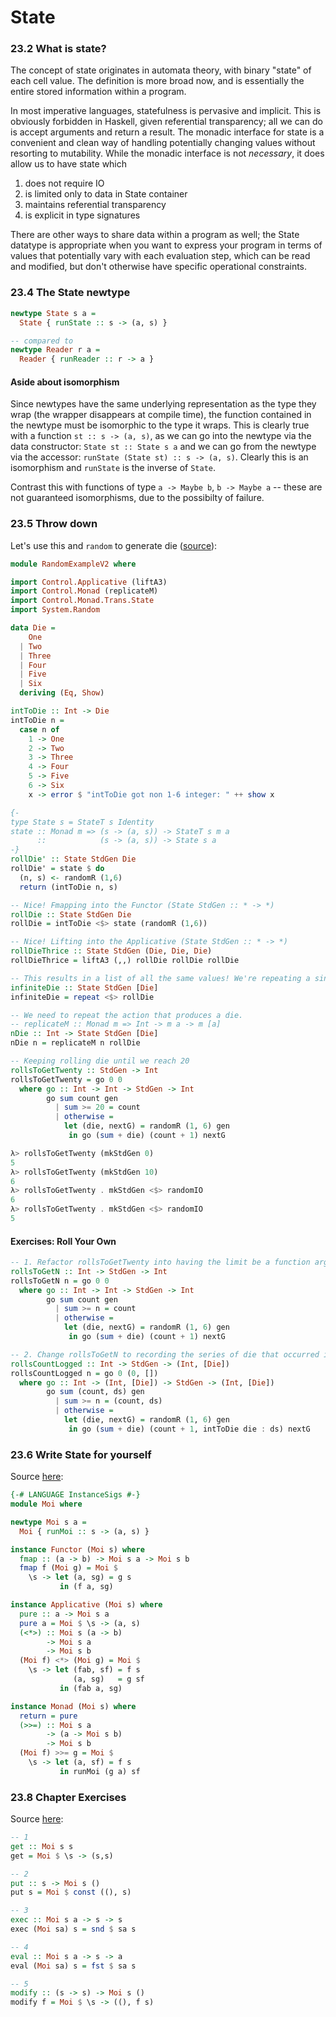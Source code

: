 # State

### 23.2 What is state?
The concept of state originates in automata theory, with binary "state" of each cell value.
The definition is more broad now, and is essentially the entire stored information within a program.

In most imperative languages, statefulness is pervasive and implicit.
This is obviously forbidden in Haskell, given referential transparency;
all we can do is accept arguments and return a result.
The monadic interface for state is a convenient and clean way of handling potentially changing values
without resorting to mutability.
While the monadic interface is not *necessary*, it does allow us to have state which

1. does not require IO
2. is limited only to data in State container
3. maintains referential transparency
4. is explicit in type signatures

There are other ways to share data within a program as well;
the State datatype is appropriate when you want to express your program in terms of values that
potentially vary with each evaluation step,
which can be read and modified,
but don't otherwise have specific operational constraints.

### 23.4 The State newtype
```haskell
newtype State s a =
  State { runState :: s -> (a, s) }

-- compared to
newtype Reader r a =
  Reader { runReader :: r -> a }
```

#### Aside about isomorphism
Since newtypes have the same underlying representation as the type they wrap
(the wrapper disappears at compile time),
the function contained in the newtype must be isomorphic to the type it wraps.
This is clearly true with a function `st :: s -> (a, s)`,
as we can go into the newtype via the data constructor: `State st :: State s a`
and we can go from the newtype via the accessor: `runState (State st) :: s -> (a, s)`.
Clearly this is an isomorphism and `runState` is the inverse of `State`.

Contrast this with functions of type `a -> Maybe b`, `b -> Maybe a` -- these
are not guaranteed isomorphisms, due to the possibilty of failure.

### 23.5 Throw down
Let's use this and `random` to generate die ([source](./RandomExampleV2.hs)):
```haskell
module RandomExampleV2 where

import Control.Applicative (liftA3)
import Control.Monad (replicateM)
import Control.Monad.Trans.State
import System.Random

data Die =
    One
  | Two
  | Three
  | Four
  | Five
  | Six
  deriving (Eq, Show)

intToDie :: Int -> Die
intToDie n =
  case n of
    1 -> One
    2 -> Two
    3 -> Three
    4 -> Four
    5 -> Five
    6 -> Six
    x -> error $ "intToDie got non 1-6 integer: " ++ show x

{-
type State s = StateT s Identity
state :: Monad m => (s -> (a, s)) -> StateT s m a
      ::            (s -> (a, s)) -> State s a
-}
rollDie' :: State StdGen Die
rollDie' = state $ do
  (n, s) <- randomR (1,6)
  return (intToDie n, s)

-- Nice! Fmapping into the Functor (State StdGen :: * -> *)
rollDie :: State StdGen Die
rollDie = intToDie <$> state (randomR (1,6))

-- Nice! Lifting into the Applicative (State StdGen :: * -> *)
rollDieThrice :: State StdGen (Die, Die, Die)
rollDieThrice = liftA3 (,,) rollDie rollDie rollDie

-- This results in a list of all the same values! We're repeating a single die value
infiniteDie :: State StdGen [Die]
infiniteDie = repeat <$> rollDie

-- We need to repeat the action that produces a die.
-- replicateM :: Monad m => Int -> m a -> m [a]
nDie :: Int -> State StdGen [Die]
nDie n = replicateM n rollDie

-- Keeping rolling die until we reach 20
rollsToGetTwenty :: StdGen -> Int
rollsToGetTwenty = go 0 0
  where go :: Int -> Int -> StdGen -> Int
        go sum count gen
          | sum >= 20 = count
          | otherwise =
            let (die, nextG) = randomR (1, 6) gen
             in go (sum + die) (count + 1) nextG

λ> rollsToGetTwenty (mkStdGen 0)
5
λ> rollsToGetTwenty (mkStdGen 10)
6
λ> rollsToGetTwenty . mkStdGen <$> randomIO
6
λ> rollsToGetTwenty . mkStdGen <$> randomIO
5
```

#### Exercises: Roll Your Own
```haskell
-- 1. Refactor rollsToGetTwenty into having the limit be a function argument.
rollsToGetN :: Int -> StdGen -> Int
rollsToGetN n = go 0 0
  where go :: Int -> Int -> StdGen -> Int
        go sum count gen
          | sum >= n = count
          | otherwise =
            let (die, nextG) = randomR (1, 6) gen
             in go (sum + die) (count + 1) nextG

-- 2. Change rollsToGetN to recording the series of die that occurred in addition to the count.
rollsCountLogged :: Int -> StdGen -> (Int, [Die])
rollsCountLogged n = go 0 (0, [])
  where go :: Int -> (Int, [Die]) -> StdGen -> (Int, [Die])
        go sum (count, ds) gen
          | sum >= n = (count, ds)
          | otherwise =
            let (die, nextG) = randomR (1, 6) gen
             in go (sum + die) (count + 1, intToDie die : ds) nextG
```

### 23.6 Write State for yourself
Source [here](./Moi.hs):
```haskell
{-# LANGUAGE InstanceSigs #-}
module Moi where

newtype Moi s a =
  Moi { runMoi :: s -> (a, s) }

instance Functor (Moi s) where
  fmap :: (a -> b) -> Moi s a -> Moi s b
  fmap f (Moi g) = Moi $
    \s -> let (a, sg) = g s
           in (f a, sg)

instance Applicative (Moi s) where
  pure :: a -> Moi s a
  pure a = Moi $ \s -> (a, s)
  (<*>) :: Moi s (a -> b)
        -> Moi s a
        -> Moi s b
  (Moi f) <*> (Moi g) = Moi $
    \s -> let (fab, sf) = f s
              (a, sg)   = g sf
           in (fab a, sg)

instance Monad (Moi s) where
  return = pure
  (>>=) :: Moi s a
        -> (a -> Moi s b)
        -> Moi s b
  (Moi f) >>= g = Moi $
    \s -> let (a, sf) = f s
           in runMoi (g a) sf
```

### 23.8 Chapter Exercises
Source [here](./Moi.hs):
```haskell
-- 1
get :: Moi s s
get = Moi $ \s -> (s,s)

-- 2
put :: s -> Moi s ()
put s = Moi $ const ((), s)

-- 3
exec :: Moi s a -> s -> s
exec (Moi sa) s = snd $ sa s

-- 4
eval :: Moi s a -> s -> a
eval (Moi sa) s = fst $ sa s

-- 5
modify :: (s -> s) -> Moi s ()
modify f = Moi $ \s -> ((), f s)
```
